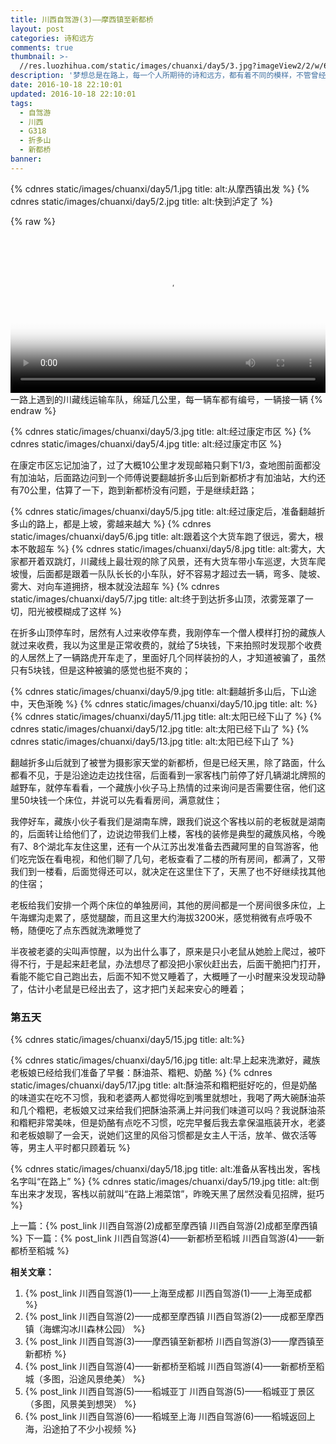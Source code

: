 ```yaml
---
title: 川西自驾游(3)——摩西镇至新都桥
layout: post
categories: 诗和远方
comments: true
thumbnail: >-
  //res.luozhihua.com/static/images/chuanxi/day5/3.jpg?imageView2/2/w/600/
description: '梦想总是在路上，每一个人所期待的诗和远方，都有着不同的模样，不管曾经怎样的心生向往，都不如此刻启程前往；'
date: 2016-10-18 22:10:01
updated: 2016-10-18 22:10:01
tags: 
  - 自驾游
  - 川西
  - G318
  - 折多山
  - 新都桥
banner:
---
```


{% cdnres static/images/chuanxi/day5/1.jpg title: alt:从摩西镇出发 %}
{% cdnres static/images/chuanxi/day5/2.jpg title: alt:快到泸定了 %}


{% raw %}
<div class="video">
    <a href="javascript:void(0);" class="btn-play"></a>
    <video width="100%" controls="" src="//res.luozhihua.com/static/images/chuanxi/day5/20160929_032304.mp4" poster="//res.luozhihua.com/static/images/chuanxi/day5/20160929_032304.mp4.png"></video>
</div>
<span class="caption">一路上遇到的川藏线运输车队，绵延几公里，每一辆车都有编号，一辆接一辆</span>
{% endraw %}

{% cdnres static/images/chuanxi/day5/3.jpg title: alt:经过康定市区 %}
{% cdnres static/images/chuanxi/day5/4.jpg title: alt:经过康定市区 %}

在康定市区忘记加油了，过了大概10公里才发现邮箱只剩下1/3，查地图前面都没有加油站，后面路边问到一个师傅说要翻越折多山后到新都桥才有加油站，大约还有70公里，估算了一下，跑到新都桥没有问题，于是继续赶路；

{% cdnres static/images/chuanxi/day5/5.jpg title: alt:经过康定后，准备翻越折多山的路上，都是上坡，雾越来越大 %}
{% cdnres static/images/chuanxi/day5/6.jpg title: alt:跟着这个大货车跑了很远，雾大，根本不敢超车 %}
{% cdnres static/images/chuanxi/day5/8.jpg title: alt:雾大，大家都开着双跳灯，川藏线上最壮观的除了风景，还有大货车带小车巡逻，大货车爬坡慢，后面都是跟着一队队长长的小车队，好不容易才超过去一辆，弯多、陡坡、雾大、对向车道拥挤，根本就没法超车 %}
{% cdnres static/images/chuanxi/day5/7.jpg title: alt:终于到达折多山顶，浓雾笼罩了一切，阳光被模糊成了这样 %}

在折多山顶停车时，居然有人过来收停车费，我刚停车一个僧人模样打扮的藏族人就过来收费，我以为这里是正常收费的，就给了5块钱，下来拍照时发现那个收费的人居然上了一辆路虎开车走了，里面好几个同样装扮的人，才知道被骗了，虽然只有5块钱，但是这种被骗的感觉也挺不爽的；

{% cdnres static/images/chuanxi/day5/9.jpg title: alt:翻越折多山后，下山途中，天色渐晚 %}
{% cdnres static/images/chuanxi/day5/10.jpg title: alt: %}
{% cdnres static/images/chuanxi/day5/11.jpg title: alt:太阳已经下山了 %}
{% cdnres static/images/chuanxi/day5/12.jpg title: alt:太阳已经下山了 %}
{% cdnres static/images/chuanxi/day5/13.jpg title: alt:太阳已经下山了 %}

翻越折多山后就到了被誉为摄影家天堂的新都桥，但是已经天黑，除了路面，什么都看不见，于是沿途边走边找住宿，后面看到一家客栈门前停了好几辆湖北牌照的越野车，就停车看看，一个藏族小伙子马上热情的过来询问是否需要住宿，他们这里50块钱一个床位，并说可以先看看房间，满意就住；

我停好车，藏族小伙子看我们是湖南车牌，跟我们说这个客栈以前的老板就是湖南的，后面转让给他们了，边说边带我们上楼，客栈的装修是典型的藏族风格，今晚有7、8个湖北车友住这里，还有一个从江苏出发准备去西藏阿里的自驾游客，他们吃完饭在看电视，和他们聊了几句，老板查看了二楼的所有房间，都满了，又带我们到一楼看，后面觉得还可以，就决定在这里住下了，天黑了也不好继续找其他的住宿；

老板给我们安排一个两个床位的单独房间，其他的房间都是一个房间很多床位，上午海螺沟走累了，感觉腿酸，而且这里大约海拔3200米，感觉稍微有点呼吸不畅，随便吃了点东西就洗漱睡觉了

半夜被老婆的尖叫声惊醒，以为出什么事了，原来是只小老鼠从她脸上爬过，被吓得不行，于是起来赶老鼠，办法想尽了都没把小家伙赶出去，后面干脆把门打开，看能不能它自己跑出去，后面不知不觉又睡着了，大概睡了一小时醒来没发现动静了，估计小老鼠是已经出去了，这才把门关起来安心的睡着；

### 第五天

{% cdnres static/images/chuanxi/day5/15.jpg title: alt:%}

{% cdnres static/images/chuanxi/day5/16.jpg title: alt:早上起来洗漱好，藏族老板娘已经给我们准备了早餐：酥油茶、糌粑、奶酪 %}
{% cdnres static/images/chuanxi/day5/17.jpg title: alt:酥油茶和糌粑挺好吃的，但是奶酪的味道实在吃不习惯，我和老婆两人都觉得吃到嘴里就想吐，我喝了两大碗酥油茶和几个糌粑，老板娘又过来给我们把酥油茶满上并问我们味道可以吗？我说酥油茶和糌粑非常美味，但是奶酪有点吃不习惯，吃完早餐后我去拿保温瓶装开水，老婆和老板娘聊了一会天，说她们这里的风俗习惯都是女主人干活，放羊、做农活等等，男主人平时都只顾着玩 %}

{% cdnres static/images/chuanxi/day5/18.jpg title: alt:准备从客栈出发，客栈名字叫“在路上” %}
{% cdnres static/images/chuanxi/day5/19.jpg title: alt:倒车出来才发现，客栈以前就叫“在路上湘菜馆”，昨晚天黑了居然没看见招牌，挺巧 %}

上一篇：{% post_link 川西自驾游(2)成都至摩西镇 川西自驾游(2)成都至摩西镇 %}
下一篇：{% post_link 川西自驾游(4)——新都桥至稻城 川西自驾游(4)——新都桥至稻城 %}


**相关文章：**
1. {% post_link 川西自驾游(1)——上海至成都 川西自驾游(1)——上海至成都 %}
2. {% post_link 川西自驾游(2)——成都至摩西镇 川西自驾游(2)——成都至摩西镇（海螺沟冰川森林公园） %}
3. {% post_link 川西自驾游(3)——摩西镇至新都桥 川西自驾游(3)——摩西镇至新都桥 %}
4. {% post_link 川西自驾游(4)——新都桥至稻城 川西自驾游(4)——新都桥至稻城（多图，沿途风景绝美） %}
5. {% post_link 川西自驾游(5)——稻城亚丁 川西自驾游(5)——稻城亚丁景区（多图，风景美到想哭） %}
6. {% post_link 川西自驾游(6)——稻城至上海 川西自驾游(6)——稻城返回上海，沿途拍了不少小视频 %}
